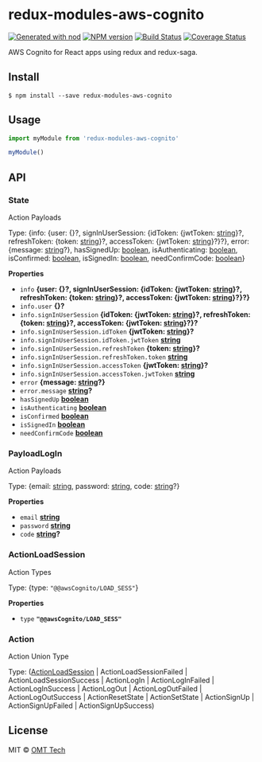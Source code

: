 # redux-modules-aws-cognito

[![Generated with nod](https://img.shields.io/badge/generator-nod-2196F3.svg?style=flat-square)](https://github.com/diegohaz/nod)
[![NPM version](https://img.shields.io/npm/v/redux-modules-aws-cognito.svg?style=flat-square)](https://npmjs.org/package/redux-modules-aws-cognito)
[![Build Status](https://img.shields.io/travis/omt-tech/redux-modules-aws-cognito/master.svg?style=flat-square)](https://travis-ci.org/omt-tech/redux-modules-aws-cognito) [![Coverage Status](https://img.shields.io/codecov/c/github/omt-tech/redux-modules-aws-cognito/master.svg?style=flat-square)](https://codecov.io/gh/omt-tech/redux-modules-aws-cognito/branch/master)

AWS Cognito for React apps using redux and redux-saga.

## Install

    $ npm install --save redux-modules-aws-cognito

## Usage

```js
import myModule from 'redux-modules-aws-cognito'

myModule()
```

## API

<!-- Generated by documentation.js. Update this documentation by updating the source code. -->

### State

Action Payloads

Type: {info: {user: {}?, signInUserSession: {idToken: {jwtToken: [string](https://developer.mozilla.org/en-US/docs/Web/JavaScript/Reference/Global_Objects/String)}?, refreshToken: {token: [string](https://developer.mozilla.org/en-US/docs/Web/JavaScript/Reference/Global_Objects/String)}?, accessToken: {jwtToken: [string](https://developer.mozilla.org/en-US/docs/Web/JavaScript/Reference/Global_Objects/String)}?}?}, error: {message: [string](https://developer.mozilla.org/en-US/docs/Web/JavaScript/Reference/Global_Objects/String)?}, hasSignedUp: [boolean](https://developer.mozilla.org/en-US/docs/Web/JavaScript/Reference/Global_Objects/Boolean), isAuthenticating: [boolean](https://developer.mozilla.org/en-US/docs/Web/JavaScript/Reference/Global_Objects/Boolean), isConfirmed: [boolean](https://developer.mozilla.org/en-US/docs/Web/JavaScript/Reference/Global_Objects/Boolean), isSignedIn: [boolean](https://developer.mozilla.org/en-US/docs/Web/JavaScript/Reference/Global_Objects/Boolean), needConfirmCode: [boolean](https://developer.mozilla.org/en-US/docs/Web/JavaScript/Reference/Global_Objects/Boolean)}

**Properties**

-   `info` **{user: {}?, signInUserSession: {idToken: {jwtToken: [string](https://developer.mozilla.org/en-US/docs/Web/JavaScript/Reference/Global_Objects/String)}?, refreshToken: {token: [string](https://developer.mozilla.org/en-US/docs/Web/JavaScript/Reference/Global_Objects/String)}?, accessToken: {jwtToken: [string](https://developer.mozilla.org/en-US/docs/Web/JavaScript/Reference/Global_Objects/String)}?}?}** 
-   `info.user` **{}?** 
-   `info.signInUserSession` **{idToken: {jwtToken: [string](https://developer.mozilla.org/en-US/docs/Web/JavaScript/Reference/Global_Objects/String)}?, refreshToken: {token: [string](https://developer.mozilla.org/en-US/docs/Web/JavaScript/Reference/Global_Objects/String)}?, accessToken: {jwtToken: [string](https://developer.mozilla.org/en-US/docs/Web/JavaScript/Reference/Global_Objects/String)}?}?** 
-   `info.signInUserSession.idToken` **{jwtToken: [string](https://developer.mozilla.org/en-US/docs/Web/JavaScript/Reference/Global_Objects/String)}?** 
-   `info.signInUserSession.idToken.jwtToken` **[string](https://developer.mozilla.org/en-US/docs/Web/JavaScript/Reference/Global_Objects/String)** 
-   `info.signInUserSession.refreshToken` **{token: [string](https://developer.mozilla.org/en-US/docs/Web/JavaScript/Reference/Global_Objects/String)}?** 
-   `info.signInUserSession.refreshToken.token` **[string](https://developer.mozilla.org/en-US/docs/Web/JavaScript/Reference/Global_Objects/String)** 
-   `info.signInUserSession.accessToken` **{jwtToken: [string](https://developer.mozilla.org/en-US/docs/Web/JavaScript/Reference/Global_Objects/String)}?** 
-   `info.signInUserSession.accessToken.jwtToken` **[string](https://developer.mozilla.org/en-US/docs/Web/JavaScript/Reference/Global_Objects/String)** 
-   `error` **{message: [string](https://developer.mozilla.org/en-US/docs/Web/JavaScript/Reference/Global_Objects/String)?}** 
-   `error.message` **[string](https://developer.mozilla.org/en-US/docs/Web/JavaScript/Reference/Global_Objects/String)?** 
-   `hasSignedUp` **[boolean](https://developer.mozilla.org/en-US/docs/Web/JavaScript/Reference/Global_Objects/Boolean)** 
-   `isAuthenticating` **[boolean](https://developer.mozilla.org/en-US/docs/Web/JavaScript/Reference/Global_Objects/Boolean)** 
-   `isConfirmed` **[boolean](https://developer.mozilla.org/en-US/docs/Web/JavaScript/Reference/Global_Objects/Boolean)** 
-   `isSignedIn` **[boolean](https://developer.mozilla.org/en-US/docs/Web/JavaScript/Reference/Global_Objects/Boolean)** 
-   `needConfirmCode` **[boolean](https://developer.mozilla.org/en-US/docs/Web/JavaScript/Reference/Global_Objects/Boolean)** 

### PayloadLogIn

Action Payloads

Type: {email: [string](https://developer.mozilla.org/en-US/docs/Web/JavaScript/Reference/Global_Objects/String), password: [string](https://developer.mozilla.org/en-US/docs/Web/JavaScript/Reference/Global_Objects/String), code: [string](https://developer.mozilla.org/en-US/docs/Web/JavaScript/Reference/Global_Objects/String)?}

**Properties**

-   `email` **[string](https://developer.mozilla.org/en-US/docs/Web/JavaScript/Reference/Global_Objects/String)** 
-   `password` **[string](https://developer.mozilla.org/en-US/docs/Web/JavaScript/Reference/Global_Objects/String)** 
-   `code` **[string](https://developer.mozilla.org/en-US/docs/Web/JavaScript/Reference/Global_Objects/String)?** 

### ActionLoadSession

Action Types

Type: {type: `"@@awsCognito/LOAD_SESS"`}

**Properties**

-   `type` **`"@@awsCognito/LOAD_SESS"`** 

### Action

Action Union Type

Type: ([ActionLoadSession](#actionloadsession) | ActionLoadSessionFailed | ActionLoadSessionSuccess | ActionLogIn | ActionLogInFailed | ActionLogInSuccess | ActionLogOut | ActionLogOutFailed | ActionLogOutSuccess | ActionResetState | ActionSetState | ActionSignUp | ActionSignUpFailed | ActionSignUpSuccess)

## License

MIT © [OMT Tech](http://omt.tech/)
